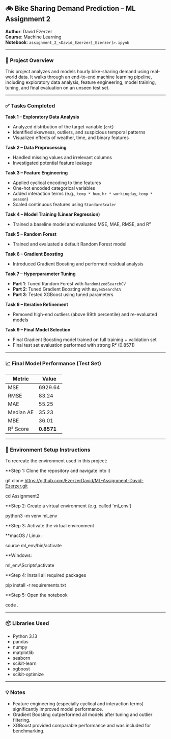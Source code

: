 ## 🚲 Bike Sharing Demand Prediction – ML Assignment 2  
**Author**: David Ezerzer  
**Course**: Machine Learning  
**Notebook**: `assignment_2_<David_Ezerzer[_Ezerzer]>.ipynb`

---

### 📘 Project Overview

This project analyzes and models hourly bike-sharing demand using real-world data. It walks through an end-to-end machine learning pipeline, including exploratory data analysis, feature engineering, model training, tuning, and final evaluation on an unseen test set.

---

### ✅ Tasks Completed

**Task 1 – Exploratory Data Analysis**
- Analyzed distribution of the target variable (`cnt`)
- Identified skewness, outliers, and suspicious temporal patterns
- Visualized effects of weather, time, and binary features

**Task 2 – Data Preprocessing**
- Handled missing values and irrelevant columns
- Investigated potential feature leakage

**Task 3 – Feature Engineering**
- Applied cyclical encoding to time features
- One-hot encoded categorical variables
- Added interaction terms (e.g., `temp * hum`, `hr * workingday`, `temp * season`)
- Scaled continuous features using `StandardScaler`

**Task 4 – Model Training (Linear Regression)**
- Trained a baseline model and evaluated MSE, MAE, RMSE, and R²

**Task 5 – Random Forest**
- Trained and evaluated a default Random Forest model

**Task 6 – Gradient Boosting**
- Introduced Gradient Boosting and performed residual analysis

**Task 7 – Hyperparameter Tuning**
- **Part 1**: Tuned Random Forest with `RandomizedSearchCV`
- **Part 2**: Tuned Gradient Boosting with `BayesSearchCV`
- **Part 3**: Tested XGBoost using tuned parameters

**Task 8 – Iterative Refinement**
- Removed high-end outliers (above 99th percentile) and re-evaluated models

**Task 9 – Final Model Selection**
- Final Gradient Boosting model trained on full training + validation set
- Final test set evaluation performed with strong R² (0.8571)

---

### 📈 Final Model Performance (Test Set)

| Metric         | Value    |
|----------------|----------|
| MSE            | 6929.64  |
| RMSE           | 83.24    |
| MAE            | 55.25    |
| Median AE      | 35.23    |
| MBE            | 36.01    |
| R² Score       | **0.8571** |

---

### 🔧 Environment Setup Instructions
To recreate the environment used in this project:

**Step 1: Clone the repository and navigate into it

git clone https://github.com/EzerzerDavid/ML-Assignment-David-Ezerzer.git

cd Assignment2

**Step 2: Create a virtual environment (e.g. called 'ml_env')

python3 -m venv ml_env

**Step 3: Activate the virtual environment

**macOS / Linux:

source ml_env/bin/activate

**Windows:

ml_env\Scripts\activate

**Step 4: Install all required packages

pip install -r requirements.txt

**Step 5: Open the notebook

code .

---

### 📦 Libraries Used

- Python 3.13  
- pandas
- numpy
- matplotlib
- seaborn  
- scikit-learn  
- xgboost
- scikit-optimize

---

### 💡 Notes

- Feature engineering (especially cyclical and interaction terms) significantly improved model performance.
- Gradient Boosting outperformed all models after tuning and outlier filtering.
- XGBoost provided comparable performance and was included for benchmarking.

